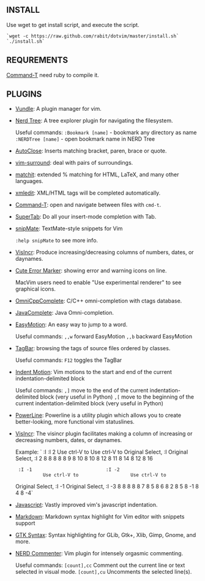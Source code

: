 
## INSTALL

Use wget to get install script, and execute the script.

    `wget -c https://raw.github.com/rabit/dotvim/master/install.sh`
    `./install.sh`

## REQUREMENTS

 [Command-T](https://github.com/wincent/Command-T) need ruby to compile it.

## PLUGINS

* [Vundle](https://github.com/gmarik/vundle): A plugin manager for vim.

* [Nerd Tree](http://www.vim.org/scripts/script.php?script_id=1658): A tree explorer plugin for navigating the filesystem.

  Useful commands:
    `:Bookmark [name]` - bookmark any directory as name
    `:NERDTree [name]` - open bookmark name in NERD Tree

* [AutoClose](http://www.vim.org/scripts/script.php?script_id=1849):  Inserts matching bracket, paren, brace or quote.

* [vim-surround](https://github.com/tpope/vim-surround/blob/master/doc/surround.txt): deal with pairs of surroundings.

* [matchit](http://www.vim.org/scripts/script.php?script_id=39): extended % matching for HTML, LaTeX, and many other languages. 

* [xmledit](http://www.vim.org/scripts/script.php?script_id=301): XML/HTML tags will be completed automatically.

* [Command-T](https://github.com/wincent/Command-T): open and navigate between files with `cmd-t`.
  
* [SuperTab](http://www.vim.org/scripts/script.php?script_id=1643): Do all your insert-mode completion with Tab.

* [snipMate](http://www.vim.org/scripts/script.php?script_id=2540): TextMate-style snippets for Vim

  `:help snipMate` to see more info.

* [VisIncr](http://www.vim.org/scripts/script.php?script_id=670): Produce increasing/decreasing columns of numbers, dates, or daynames.
  
* [Cute Error Marker](http://www.vim.org/scripts/script.php?script_id=2653): showing error and warning icons on line.
  
   MacVim users need to enable "Use experimental renderer" to see
   graphical icons.

* [OmniCppComplete](http://www.vim.org/scripts/script.php?script_id=1520): C/C++ omni-completion with ctags database.

* [JavaComplete](http://www.vim.org/scripts/script.php?script_id=1785): Java Omni-completion.

* [EasyMotion](https://github.com/Lokaltog/vim-easymotion): An easy way to jump to a word.

  Useful commands:
    `,,w` forward EasyMotion
    `,,b` backward EasyMotion

* [TagBar](http://majutsushi.github.com/tagbar/): browsing the tags of source files ordered by classes.

  Useful commands:
    `F12` toggles the TagBar

* [Indent Motion](https://github.com/vim-scripts/indent-motion): Vim motions to the start and end of the current indentation-delimited block 

  Useful commands:
    `,]` move to the end of the current indentation-delimited block (very useful in Python)
    `,[` move to the beginning of the current indentation-delimited block (very useful in Python)

* [PowerLine](https://github.com/Lokaltog/vim-powerline): Powerline is a utility plugin which allows you to create better-looking, more functional vim statuslines.

* [VisIncr](https://github.com/vim-scripts/VisIncr): The visincr plugin facilitates making a column of increasing or decreasing numbers, dates, or daynames.

  Example:
`      :I                              :I 2
                Use ctrl-V to                   Use ctrl-V to
    Original    Select, :I          Original    Select, :I 2
       8            8                  8            8
       8            9                  8            10
       8            10                 8            12
       8            11                 8            14
       8            12                 8            16

       :I -1                           :I -2
	            Use ctrl-V to                   Use ctrl-V to
    Original    Select, :I -1       Original    Select, :I -3
       8            8                  8            8
       8            7                  8            5
       8            6                  8            2
       8            5                  8            -1
       8            4                  8            -4`


* [Javascript](https://github.com/pangloss/vim-javascript): Vastly improved vim's javascript indentation.

* [Markdown](https://github.com/hallison/vim-markdown): Markdown syntax highlight for Vim editor with snippets support

* [GTK Syntax](https://github.com/vim-scripts/gtk-vim-syntax): Syntax highlighting for GLib, Gtk+, Xlib, Gimp, Gnome, and more.

* [NERD Commenter](https://github.com/scrooloose/nerdcommenter): Vim plugin for intensely orgasmic commenting.

  Useful commands:
    `[count],cc` Comment out the current line or text selected in visual mode.
    `[count],cu` Uncomments the selected line(s).

